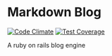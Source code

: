 # Markdown Blog
[![Code Climate](https://codeclimate.com/github/mc388/markdown-blog/badges/gpa.svg)](https://codeclimate.com/github/mc388/markdown-blog)
[![Test Coverage](https://codeclimate.com/github/mc388/markdown-blog/badges/coverage.svg)](https://codeclimate.com/github/mc388/markdown-blog/coverage)

A ruby on rails blog engine
